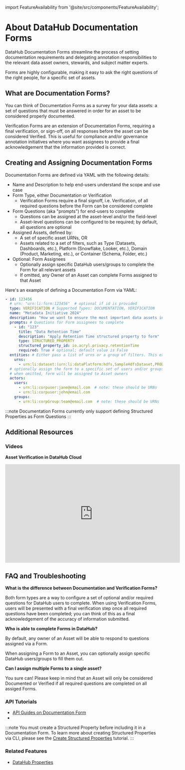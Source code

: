 import FeatureAvailability from '@site/src/components/FeatureAvailability';

# About DataHub Documentation Forms
<FeatureAvailability/>

DataHub Documentation Forms streamline the process of setting documentation requirements and delegating annotation responsibilities to the relevant data asset owners, stewards, and subject matter experts.

Forms are highly configurable, making it easy to ask the right questions of the right people, for a specific set of assets.  

## What are Documentation Forms?

You can think of Documentation Forms as a survey for your data assets: a set of questions that must be answered in order for an asset to be considered properly documented.

Verification Forms are an extension of Documentation Forms, requiring a final verification, or sign-off, on all responses before the asset can be considered Verified. This is useful for compliance and/or governance annotation initiatives where you want assignees to provide a final acknowledgement that the information provided is correct.

## Creating and Assigning Documentation Forms

Documentation Forms are defined via YAML with the following details:

- Name and Description to help end-users understand the scope and use case
- Form Type, either Documentation or Verification
	- Verification Forms require a final signoff, i.e. Verification, of all required questions before the Form can be considered complete
- Form Questions (aka "prompts") for end-users to complete
	- Questions can be assigned at the asset-level and/or the field-level
	- Asset-level questions can be configured to be required; by default, all questions are optional
- Assigned Assets, defined by:
	- A set of specific asset URNs, OR
	- Assets related to a set of filters, such as Type (Datasets, Dashboards, etc.), Platform (Snowflake, Looker, etc.), Domain (Product, Marketing, etc.), or Container (Schema, Folder, etc.)
- Optional: Form Assignees
	- Optionally assign specific DataHub users/groups to complete the Form for all relevant assets
	- If omitted, any Owner of an Asset can complete Forms assigned to that Asset

Here's an example of defining a Documentation Form via YAML:
```yaml
- id: 123456
  # urn: "urn:li:form:123456"  # optional if id is provided
  type: VERIFICATION # Supported Types: DOCUMENTATION, VERIFICATION
  name: "Metadata Initiative 2024"
  description: "How we want to ensure the most important data assets in our organization have all of the most important and expected pieces of metadata filled out"
  prompts: # Questions for Form assignees to complete
    - id: "123"
      title: "Data Retention Time"
      description: "Apply Retention Time structured property to form"
      type: STRUCTURED_PROPERTY
      structured_property_id: io.acryl.privacy.retentionTime
      required: True # optional; default value is False
  entities: # Either pass a list of urns or a group of filters. This example shows a list of urns
    urns:
      - urn:li:dataset:(urn:li:dataPlatform:hdfs,SampleHdfsDataset,PROD)
  # optionally assign the form to a specific set of users and/or groups
  # when omitted, form will be assigned to Asset owners
  actors: 
    users:
      - urn:li:corpuser:jane@email.com  # note: these should be URNs
      - urn:li:corpuser:john@email.com
    groups:
      - urn:li:corpGroup:team@email.com  # note: these should be URNs

```

:::note
Documentation Forms currently only support defining Structured Properties as Form Questions
:::

<!-- ## Completing Documentation Forms -->

<!-- Plain-language instructions of how to use the feature

Provide a step-by-step guide to use feature, including relevant screenshots and/or GIFs

* Where/how do you access it?
* What best practices exist?
* What are common code snippets?
 -->

## Additional Resources

### Videos

**Asset Verification in DataHub Cloud**

<p align="center">
	<iframe width="560" height="315" src="https://www.loom.com/embed/dd834d3cb8f041fca001cea19b2b4071?sid=7073dcd4-407c-41ec-b41d-c99f26dd6a2f" frameborder="0" allow="accelerometer; autoplay; clipboard-write; encrypted-media; gyroscope; picture-in-picture" allowfullscreen></iframe>
</p> 

## FAQ and Troubleshooting

**What is the difference between Documentation and Verification Forms?**

Both form types are a way to configure a set of optional and/or required questions for DataHub users to complete. When using Verification Forms, users will be presented with a final verification step once all required questions have been completed; you can think of this as a final acknowledgement of the accuracy of information submitted.

**Who is able to complete Forms in DataHub?**

By default, any owner of an Asset will be able to respond to questions assigned via a Form.

When assigning a Form to an Asset, you can optionally assign specific DataHub users/groups to fill them out.

**Can I assign multiple Forms to a single asset?**

You sure can! Please keep in mind that an Asset will only be considered Documented or Verified if all required questions are completed on all assiged Forms.

### API Tutorials

- [API Guides on Documentation Form](../../api/tutorials/forms.md)
- 
:::note
You must create a Structured Property before including it in a Documentation Form.
To learn more about creating Structured Properties via CLI, please see the [Create Structured Properties](../../api/tutorials/structured-properties.md) tutorial.
:::

### Related Features

- [DataHub Properties](/docs/features/feature-guides/properties.md)